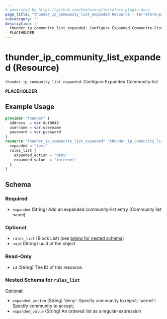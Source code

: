 ```yaml
---
# generated by https://github.com/hashicorp/terraform-plugin-docs
page_title: "thunder_ip_community_list_expanded Resource - terraform-provider-thunder"
subcategory: ""
description: |-
  thunder_ip_community_list_expanded: Configure Expanded Community-list
  PLACEHOLDER
---
```


# thunder_ip_community_list_expanded (Resource)

`thunder_ip_community_list_expanded`: Configure Expanded Community-list

__PLACEHOLDER__

## Example Usage

```terraform
provider "thunder" {
  address  = var.dut9049
  username = var.username
  password = var.password
}
resource "thunder_ip_community_list_expanded" "thunder_ip_community_list_expanded" {
  expanded = "test"
  rules_list {
    expanded_action = "deny"
    expanded_value  = "internet"
  }
}
```

<!-- schema generated by tfplugindocs -->
## Schema

### Required

- `expanded` (String) Add an expanded community-list entry (Community list name)

### Optional

- `rules_list` (Block List) (see [below for nested schema](#nestedblock--rules_list))
- `uuid` (String) uuid of the object

### Read-Only

- `id` (String) The ID of this resource.

<a id="nestedblock--rules_list"></a>
### Nested Schema for `rules_list`

Optional:

- `expanded_action` (String) 'deny': Specify community to reject; 'permit': Specify community to accept;
- `expanded_value` (String) An ordered list as a regular-expression



